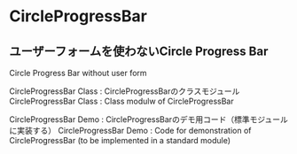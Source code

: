 # CircleProgressBar

## ユーザーフォームを使わないCircle Progress Bar 
Circle Progress Bar without user form  

CircleProgressBar Class : CircleProgressBarのクラスモジュール
CircleProgressBar Class : Class modulw of CircleProgressBar  

CircleProgressBar Demo : CircleProgressBarのデモ用コード（標準モジュールに実装する）
CircleProgressBar Demo : Code for demonstration of CircleProgressBar (to be implemented in a standard module)
